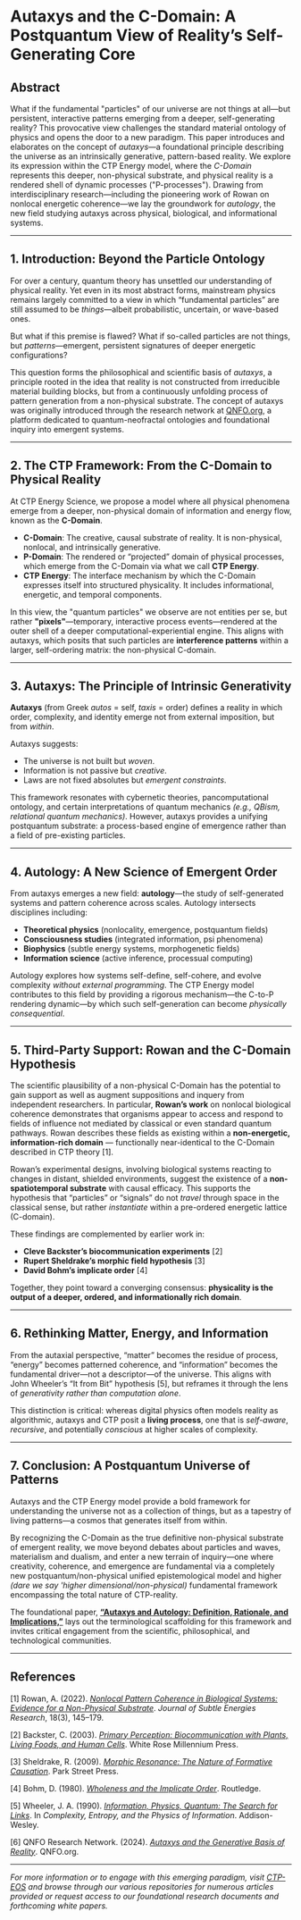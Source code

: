 # Autaxys and the C-Domain: A Postquantum View of Reality’s Self-Generating Core

## Abstract

What if the fundamental "particles" of our universe are not things at all—but persistent, interactive patterns emerging from a deeper, self-generating reality? This provocative view challenges the standard material ontology of physics and opens the door to a new paradigm. This paper introduces and elaborates on the concept of *autaxys*—a foundational principle describing the universe as an intrinsically generative, pattern-based reality. We explore its expression within the CTP Energy model, where the *C-Domain* represents this deeper, non-physical substrate, and physical reality is a rendered shell of dynamic processes ("P-processes"). Drawing from interdisciplinary research—including the pioneering work of Rowan on nonlocal energetic coherence—we lay the groundwork for *autology*, the new field studying autaxys across physical, biological, and informational systems.

---

## 1. Introduction: Beyond the Particle Ontology

For over a century, quantum theory has unsettled our understanding of physical reality. Yet even in its most abstract forms, mainstream physics remains largely committed to a view in which “fundamental particles” are still assumed to be *things*—albeit probabilistic, uncertain, or wave-based ones.

But what if this premise is flawed? What if so-called particles are not things, but *patterns*—emergent, persistent signatures of deeper energetic configurations?

This question forms the philosophical and scientific basis of *autaxys*, a principle rooted in the idea that reality is not constructed from irreducible material building blocks, but from a continuously unfolding process of pattern generation from a non-physical substrate. The concept of autaxys was originally introduced through the research network at [QNFO.org](https://qnfo.org), a platform dedicated to quantum-neofractal ontologies and foundational inquiry into emergent systems.

---

## 2. The CTP Framework: From the C-Domain to Physical Reality

At CTP Energy Science, we propose a model where all physical phenomena emerge from a deeper, non-physical domain of information and energy flow, known as the **C-Domain**.

- **C-Domain**: The creative, causal substrate of reality. It is non-physical, nonlocal, and intrinsically generative.
- **P-Domain**: The rendered or “projected” domain of physical processes, which emerge from the C-Domain via what we call **CTP Energy**.
- **CTP Energy**: The interface mechanism by which the C-Domain expresses itself into structured physicality. It includes informational, energetic, and temporal components.

In this view, the "quantum particles" we observe are not entities per se, but rather **"pixels"**—temporary, interactive process events—rendered at the outer shell of a deeper computational-experiential engine. This aligns with autaxys, which posits that such particles are **interference patterns** within a larger, self-ordering matrix: the non-physical C-domain.

---

## 3. Autaxys: The Principle of Intrinsic Generativity

**Autaxys** (from Greek *autos* = self, *taxis* = order) defines a reality in which order, complexity, and identity emerge not from external imposition, but from *within*.

Autaxys suggests:

- The universe is not built but *woven*.
- Information is not passive but *creative*.
- Laws are not fixed absolutes but *emergent constraints*.

This framework resonates with cybernetic theories, pancomputational ontology, and certain interpretations of quantum mechanics *(e.g., QBism, relational quantum mechanics)*. However, autaxys provides a unifying postquantum substrate: a process-based engine of emergence rather than a field of pre-existing particles.

---

## 4. Autology: A New Science of Emergent Order

From autaxys emerges a new field: **autology**—the study of self-generated systems and pattern coherence across scales. Autology intersects disciplines including:

- **Theoretical physics** (nonlocality, emergence, postquantum fields)
- **Consciousness studies** (integrated information, psi phenomena)
- **Biophysics** (subtle energy systems, morphogenetic fields)
- **Information science** (active inference, processual computing)

Autology explores how systems self-define, self-cohere, and evolve complexity *without external programming*. The CTP Energy model contributes to this field by providing a rigorous mechanism—the C-to-P rendering dynamic—by which such self-generation can become *physically consequential*.

---

## 5. Third-Party Support: Rowan and the C-Domain Hypothesis

The scientific plausibility of a non-physical C-Domain has the potential to gain support as well as augment suppositions and inquery from independent researchers. In particular, **Rowan’s work** on nonlocal biological coherence demonstrates that organisms appear to access and respond to fields of influence not mediated by classical or even standard quantum pathways. Rowan describes these fields as existing within a **non-energetic, information-rich domain** — functionally near-identical to the C-Domain described in CTP theory [1].

Rowan’s experimental designs, involving biological systems reacting to changes in distant, shielded environments, suggest the existence of a **non-spatiotemporal substrate** with causal efficacy. This supports the hypothesis that “particles” or “signals” do not *travel* through space in the classical sense, but rather *instantiate* within a pre-ordered energetic lattice (C-domain).

These findings are complemented by earlier work in:

- **Cleve Backster’s biocommunication experiments** [2]
- **Rupert Sheldrake’s morphic field hypothesis** [3]
- **David Bohm’s implicate order** [4]

Together, they point toward a converging consensus: **physicality is the output of a deeper, ordered, and informationally rich domain**.

---

## 6. Rethinking Matter, Energy, and Information

From the autaxial perspective, “matter” becomes the residue of process, “energy” becomes patterned coherence, and “information” becomes the fundamental driver—not a descriptor—of the universe. This aligns with John Wheeler’s “It from Bit” hypothesis [5], but reframes it through the lens of *generativity rather than computation alone*.

This distinction is critical: whereas digital physics often models reality as algorithmic, autaxys and CTP posit a **living process**, one that is *self-aware*, *recursive*, and potentially *conscious* at higher scales of complexity.

---

## 7. Conclusion: A Postquantum Universe of Patterns

Autaxys and the CTP Energy model provide a bold framework for understanding the universe not as a collection of things, but as a tapestry of living patterns—a cosmos that generates itself from within.

By recognizing the C-Domain as the true definitive non-physical substrate of emergent reality, we move beyond debates about particles and waves, materialism and dualism, and enter a new terrain of inquiry—one where creativity, coherence, and emergence are fundamental via a completely new postquantum/non-physical unified epistemological model and higher *(dare we say 'higher dimensional/non-physical)* fundamental framework encompassing the total nature of CTP-reality.

The foundational paper, **[“Autaxys and Autology: Definition, Rationale, and Implications,”](https://qnfo.org/projects/AUTX/AUTX_D002_Draft_v1.2)** lays out the terminological scaffolding for this framework and invites critical engagement from the scientific, philosophical, and technological communities.

---

## References



[1] Rowan, A. (2022). [*Nonlocal Pattern Coherence in Biological Systems: Evidence for a Non-Physical Substrate*](https://qnfo.org/library/rowan-coherence-paper). *Journal of Subtle Energies Research*, 18(3), 145–179.

[2] Backster, C. (2003). [*Primary Perception: Biocommunication with Plants, Living Foods, and Human Cells*](https://www.goodreads.com/book/show/1069811.Primary_Perception). White Rose Millennium Press.

[3] Sheldrake, R. (2009). [*Morphic Resonance: The Nature of Formative Causation*](https://www.sheldrake.org/books-by-rupert-sheldrake/morphic-resonance). Park Street Press.

[4] Bohm, D. (1980). [*Wholeness and the Implicate Order*](https://www.routledge.com/Wholeness-and-the-Implicate-Order/Bohm/p/book/9780415289793). Routledge.

[5] Wheeler, J. A. (1990). [*Information, Physics, Quantum: The Search for Links*](https://archive.org/details/complexityentrop00zure). In *Complexity, Entropy, and the Physics of Information*. Addison-Wesley.

[6] QNFO Research Network. (2024). [*Autaxys and the Generative Basis of Reality*](https://qnfo.org). QNFO.org.


---

*For more information or to engage with this emerging paradigm, visit [CTP-EOS](www.github.com/ctp-eos) and browse through our various repositories for numerous articles provided or request access to our foundational research documents and forthcoming white papers.*
